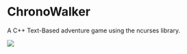 # ChronoWalker
A C++ Text-Based adventure game using the ncurses library.

<img src="https://i.imgur.com/ZLMm8po.gif" />
